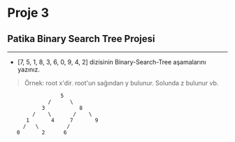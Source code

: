 
# Proje 3
## Patika Binary Search Tree Projesi
---
* [7, 5, 1, 8, 3, 6, 0, 9, 4, 2] dizisinin Binary-Search-Tree aşamalarını yazınız.
> Örnek: root x'dir. root'un sağından y bulunur. Solunda z bulunur vb.
```
                 5
             /      \
           3           8
        /    \       /    \
      1       4     7       9
     /   \         /
   0       2      6
 ```
   
     
    
